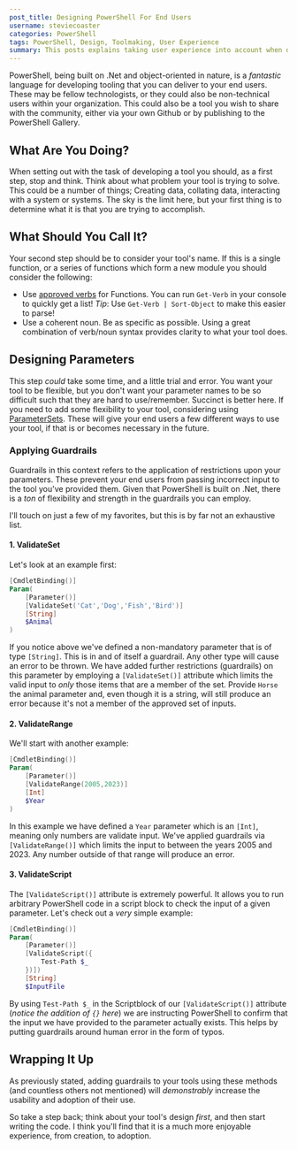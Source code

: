 ```yaml
---
post_title: Designing PowerShell For End Users
username: steviecoaster
categories: PowerShell
tags: PowerShell, Design, Toolmaking, User Experience
summary: This posts explains taking user experience into account when designing PowerShell tools
---
```


PowerShell, being built on .Net and object-oriented in nature, is a _fantastic_ language for developing
tooling that you can deliver to your end users. These may be fellow technologists, or they could also be
non-technical users within your organization. This could also be a tool you wish to share with the community,
either via your own Github or by publishing to the PowerShell Gallery.

## What Are You Doing?

When setting out with the task of developing a tool you should, as a first step, stop and think. Think about
what problem your tool is trying to solve. This could be a number of things; Creating data, collating data,
interacting with a system or systems. The sky is the limit here, but your first thing is to determine what it
is that you are trying to accomplish.

## What Should You Call It?

Your second step should be to consider your tool's name. If this is a single function, or a series of functions
which form a new module you should consider the following:

- Use [approved verbs](https://learn.microsoft.com/en-us/powershell/scripting/developer/cmdlet/approved-verbs-for-windows-powershell-commands?view=powershell-7.3) for Functions. You can run `Get-Verb` in your console to quickly get a list! _Tip_: Use `Get-Verb | Sort-Object` to make this easier to parse!
- Use a coherent noun. Be as specific as possible. Using a great combination of verb/noun syntax provides clarity
  to what your tool does.

## Designing Parameters

This step _could_ take some time, and a little trial and error. You want your tool to be flexible, but you don't want your parameter
names to be so difficult such that they are hard to use/remember. Succinct is better here. If you need to add some flexibility to your
tool, considering using [ParameterSets](https://learn.microsoft.com/en-us/powershell/module/microsoft.powershell.core/about/about_parameter_sets?view=powershell-7.3). These will give your end users a few different ways to use your tool, if that is or becomes necessary in the future.

### Applying Guardrails

Guardrails in this context refers to the application of restrictions upon your parameters. These prevent your end users from passing incorrect input
to the tool you've provided them. Given that PowerShell is built on .Net, there is a _ton_ of flexibility and strength in the guardrails you can employ.

I'll touch on just a few of my favorites, but this is by far not an exhaustive list.

#### 1. ValidateSet

Let's look at an example first:

```powershell
[CmdletBinding()]
Param(
    [Parameter()]
    [ValidateSet('Cat','Dog','Fish','Bird')]
    [String]
    $Animal
)
```

If you notice above we've defined a non-mandatory parameter that is of type `[String]`. This is in and of itself a guardrail. Any other type will cause an error to be thrown.
We have added further restrictions (guardrails) on this parameter by employing a `[ValidateSet()]` attribute which limits the valid input to _only_ those items that are
a member of the set. Provide `Horse` the animal parameter and, even though it is a string, will still produce an error because it's not a member of the approved set of inputs.

#### 2. ValidateRange

We'll start with another example:

```powershell
[CmdletBinding()]
Param(
    [Parameter()]
    [ValidateRange(2005,2023)]
    [Int]
    $Year
)
```

In this example we have defined a `Year` parameter which is an `[Int]`, meaning only numbers are validate input. We've applied guardrails via `[ValidateRange()]` which
limits the input to between the years 2005 and 2023. Any number outside of that range will produce an error.

#### 3. ValidateScript

The `[ValidateScript()]` attribute is extremely powerful. It allows you to run arbitrary PowerShell code in a script block to check the input of a given parameter.
Let's check out a _very_ simple example:

```powershell
[CmdletBinding()]
Param(
    [Parameter()]
    [ValidateScript({
        Test-Path $_
    })])
    [String]
    $InputFile
```

By using `Test-Path $_` in the Scriptblock of our `[ValidateScript()]` attribute (_notice the addition of `{}` here_) we are instructing PowerShell to confirm
that the input we have provided to the parameter actually exists. This helps by putting guardrails around human error in the form of  typos.

## Wrapping It Up

As previously stated, adding guardrails to your tools using these methods (and countless others not mentioned) will _demonstrably_ increase the usability and adoption
of their use.

So take a step back; think about your tool's design _first_, and then start writing the code. I think you'll find that it is a much more enjoyable experience, from creation,
to adoption.